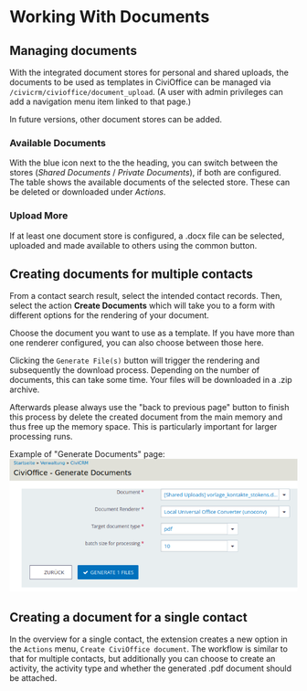 # Working With Documents
## Managing documents
With the integrated document stores for personal and shared uploads, the documents to be used as templates in CiviOffice can be managed via
``/civicrm/civioffice/document_upload``. (A user with admin privileges can add a navigation menu item linked to that page.) 

In future versions, other document stores can be added. 

### Available Documents
With the blue icon next to the the heading, you can switch between the stores (*Shared Documents* / *Private Documents*), if both are configured.
The table shows the available documents of the selected store. These can be deleted or downloaded under *Actions*.

### Upload More
If at least one document store is configured, a .docx file can be selected, uploaded and made available to others using the common button.

## Creating documents for multiple contacts

From a contact search result, select the intended contact records. Then, select the action **Create Documents** which will take you to a form with different options for the rendering of your document.

Choose the document you want to use as a template. If you have more than one renderer configured, you can also choose between those here.

Clicking the ``Generate File(s)`` button will trigger the rendering and subsequently the download process. Depending on the number of documents, this can take some time. Your files will be downloaded in a .zip archive.

Afterwards please always use the "back to previous page" button to finish this process by delete the created document from the main memory and thus free up the memory space. This is particularly important for larger processing runs.

Example of "Generate Documents" page:
![CiviOffice generate documents](img/civioffice-generate-documents.png "CiviOffice generate documents")

## Creating a document for a single contact

In the overview for a single contact, the extension creates a new option in the ``Actions`` menu, ``Create CiviOffice document``. The workflow is similar to that for multiple contacts, but additionally you can choose to create an activity, the activity type and whether the generated .pdf document should be attached. 